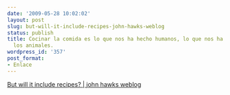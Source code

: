 ```yaml
---
date: '2009-05-28 10:02:02'
layout: post
slug: but-will-it-include-recipes-john-hawks-weblog
status: publish
title: Cocinar la comida es lo que nos ha hecho humanos, lo que nos ha separado de
  los animales.
wordpress_id: '357'
post_format:
- Enlace
---
```


[But will it include recipes? | john hawks weblog](http://johnhawks.net/node/2009)
